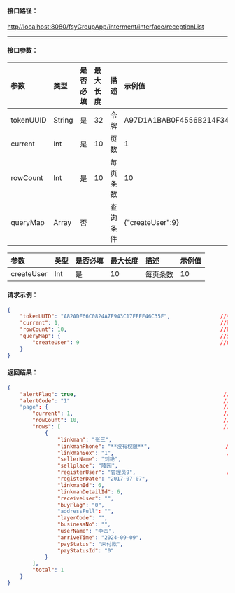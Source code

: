 #### 接口**路径：**

[http//localhost:8080/fsyGroupApp/interment/interface/receptionList](http:8080/fsyGroupApp/common/interface/appIndex)

---

#### 接口参数：

| 参数 | 类型 | 是否必填 | 最大长度 | 描述 | 示例值 |
| :--- | :--- | :--- | :--- | :--- | :--- |
| tokenUUID | String | 是 | 32 | 令牌 | A97D1A1BAB0F4556B214F34B9699F827 |
| current | Int | 是 | 10 | 页数 | 1 |
| rowCount | Int | 是 | 10 | 每页条数 | 10 |
| queryMap | Array | 否 |  | 查询条件 | {"createUser":9} |

| 参数 | 类型 | 是否必填 | 最大长度 | 描述 | 示例值 |
| :--- | :--- | :--- | :--- | :--- | :--- |
| createUser | Int | 是 | 10 | 每页条数 | 10 |

#### 请求示例：

```json
{
    "tokenUUID": "A82ADE66C0824A7F943C17EFEF46C35F",                //令牌
    "current": 1,                                                   //页数
    "rowCount": 10,                                                 //每页条数
    "queryMap": {                                                   //查询条件
        "createUser": 9                                             //创建人ID
    }
}
```

#### 返回结果：

```json
{
    "alertFlag": true,                                               //成功标识
    "alertCode": "1"                                                 //成功编码
    "page": {                                                        //分页数据
        "current": 1,                                                //当前页号
        "rowCount": 10,                                              //每页条数
        "rows": [                                                    //返回数据
            {
                "linkman": "张三",                                     //联系人
                "linkmanPhone": "**没有权限**",                        //联系手机
                "linkmanSex": "1",                                    //联系人性别
                "sellerName": "刘艳",                                  //营销人
                "sellplace": "陵园",                                   //营销地点
                "registerUser": "管理员9",                             //登记人
                "registerDate": "2017-07-07",                          //登记时间
                "linkmanId": 6,                                        //售前联系人ID
                "linkmanDetailId": 6,                                  //售前联系人详情ID 
                "receiveUser": "",                                     //确认人
                "buyFlag": "0",                                        //购买标识(0:未购买;1:已购买)
                "addressFull": "",                                     //联系人详细地址
                "layerCode": "",                                       //墓穴编号
                "businessNo": "",                                      //业务编号
                "userName": "李四",                                     //使用人
                "arriveTime": "2024-09-09",                             //来园时间
                "payStatus": "未付款",                                  //付款状态
                "payStatusId": "0"                                     //0:未付款;1:定金;3:全款 
            }
        ],
        "total": 1
    }   
}
```



